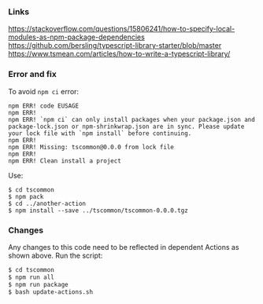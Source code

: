 ### Links
https://stackoverflow.com/questions/15806241/how-to-specify-local-modules-as-npm-package-dependencies
https://github.com/bersling/typescript-library-starter/blob/master
https://www.tsmean.com/articles/how-to-write-a-typescript-library/

### Error and fix
To avoid `npm ci` error:
```shell
npm ERR! code EUSAGE
npm ERR! 
npm ERR! `npm ci` can only install packages when your package.json and package-lock.json or npm-shrinkwrap.json are in sync. Please update your lock file with `npm install` before continuing.
npm ERR! 
npm ERR! Missing: tscommon@0.0.0 from lock file
npm ERR! 
npm ERR! Clean install a project
```

Use:
```shell
$ cd tscommon
$ npm pack
$ cd ../another-action
$ npm install --save ../tscommon/tscommon-0.0.0.tgz
```

### Changes
Any changes to this code need to be reflected in dependent Actions as shown above.
Run the script:
```bash
$ cd tscommon
$ npm run all
$ npm run package
$ bash update-actions.sh
```